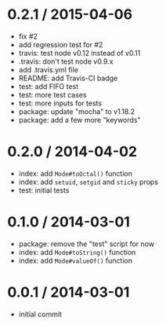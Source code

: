 
0.2.1 / 2015-04-06
==================

  * fix #2
  * add regression test for #2
  * travis: test node v0.12 instead of v0.11
  * .travis: don't test node v0.9.x
  * add .travis.yml file
  * README: add Travis-CI badge
  * test: add FIFO test
  * test: more test cases
  * test: more inputs for tests
  * package: update "mocha" to v1.18.2
  * package: add a few more "keywords"

0.2.0 / 2014-04-02
==================

  * index: add `Mode#toOctal()` function
  * index: add `setuid`, `setgid` and `sticky` props
  * test: initial tests

0.1.0 / 2014-03-01
==================

  * package: remove the "test" script for now
  * index: add `Mode#toString()` function
  * index: add `Mode#valueOf()` function

0.0.1 / 2014-03-01
==================

  * initial commit
